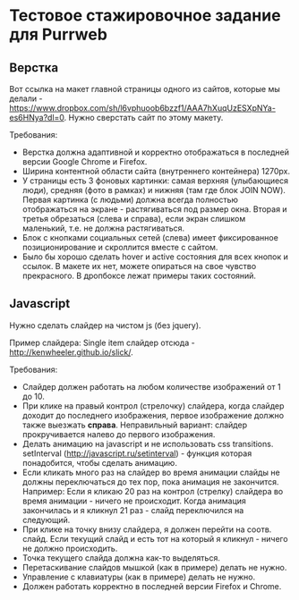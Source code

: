 <h1>Тестовое стажировочное задание для Purrweb</h1>
<h2><strong>Верстка</strong></h2>
<p>Вот ссылка на макет главной страницы одного из сайтов, которые мы делали -<a href="https://www.dropbox.com/sh/l6vphuoob6bzzf1/AAA7hXuqUzESXpNYa-es6HNya?dl=0"> https://www.dropbox.com/sh/l6vphuoob6bzzf1/AAA7hXuqUzESXpNYa-es6HNya?dl=0</a>. Нужно сверстать сайт по этому макету.</p>
<p>Требования:</p>
<ul>
<li>Верстка должна адаптивной и корректно отображаться в последней версии Google Chrome и Firefox.&nbsp;</li>
<li>Ширина контентной области сайта (внутреннего контейнера) 1270px.</li>
<li>У страницы есть 3 фоновых картинки: самая верхняя (улыбающиеся люди), средняя (фото в рамках) и нижняя (там где блок JOIN NOW). Первая картинка (с людьми) должна всегда полностью отображаться на экране - растягиваться под размер окна. Вторая и третья обрезаться (слева и справа), если экран слишком маленький, т.е. не должна растягиваться.</li>
<li>Блок с кнопками социальных сетей (слева) имеет фиксированное позиционирование и скроллится вместе с сайтом.</li>
<li>Было бы хорошо сделать hover и active состояния для всех кнопок и ссылок. В макете их нет, можете опираться на свое чувство прекрасного. В дропбоксе лежат примеры таких состояний.</li>
</ul>
<h2><strong>Javascript</strong></h2>
<p>Нужно сделать слайдер на чистом js (без jquery).</p>
<p>Пример слайдера: Single item слайдер отсюда -&nbsp; <a href="http://kenwheeler.github.io/slick/">http://kenwheeler.github.io/slick/</a>.</p>
<p>Требования:</p>
<ul>
<li>Слайдер должен работать на любом количестве изображений от 1 до 10.</li>
<li>При клике на правый контрол (стрелочку) слайдера, когда слайдер доходит до последнего изображения, первое изображение должно также выезжать <strong>справа</strong>. Неправильный вариант: слайдер прокручивается налево до первого изображения.</li>
<li>Делать анимацию на javascript и не использовать css transitions. setInterval (<a href="http://javascript.ru/setinterval">http://javascript.ru/setinterval</a>) - функция которая понадобится, чтобы сделать анимацию.</li>
<li>Если кликать много раз на слайдер во время анимации слайды не должны переключаться до тех пор, пока анимация не закончится. Например: Если я кликаю 20 раз на контрол (стрелку) слайдера во время анимации - ничего не происходит. Когда анимация закончилась и я кликнул 21 раз - слайд переключился на следующий.</li>
<li>При клике на точку внизу слайдера, я должен перейти на соотв. слайд. Если текущий слайд и есть тот на который я кликнул - ничего не должно происходить.</li>
<li>Точка текущего слайда должна как-то выделяться.</li>
<li>Перетаскивание слайдов мышкой (как в примере) делать не нужно.</li>
<li>Управление с клавиатуры (как в примере) делать не нужно.</li>
<li>Должен работать корректно в последней версии Firefox и Chrome.</li>
</ul>